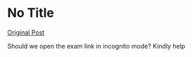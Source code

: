 # No Title

[Original Post](https://discourse.onlinedegree.iitm.ac.in/t/168832/34)

<p>Should we open the exam link in incognito mode? Kindly help</p>